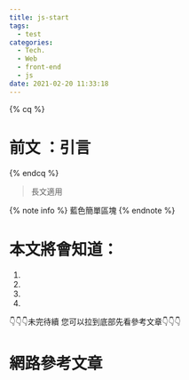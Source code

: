 ```yaml
---
title: js-start
tags:
  - test
categories:
  - Tech.
  - Web
  - front-end
  - js
date: 2021-02-20 11:33:18
---
```


{% cq %} 
# 前文 ：引言
 {% endcq %}
 <blockquote class="blockquote-center">
 長文適用</blockquote>

{% note info %} 藍色簡單區塊 {% endnote %}


# 本文將會知道：
  1. 
  2. 
  3. 
  4. 

<!--more-->


👇👇👇未完待續 您可以拉到底部先看參考文章👇👇👇

# 網路參考文章
